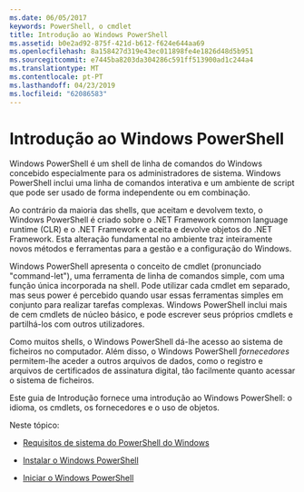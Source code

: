 ```yaml
---
ms.date: 06/05/2017
keywords: PowerShell, o cmdlet
title: Introdução ao Windows PowerShell
ms.assetid: b0e2ad92-875f-421d-b612-f624e644aa69
ms.openlocfilehash: 8a158427d319e43ec011898fe4e1826d48d5b951
ms.sourcegitcommit: e7445ba8203da304286c591ff513900ad1c244a4
ms.translationtype: MT
ms.contentlocale: pt-PT
ms.lasthandoff: 04/23/2019
ms.locfileid: "62086583"
---
```

# <a name="getting-started-with-windows-powershell"></a>Introdução ao Windows PowerShell
Windows PowerShell é um shell de linha de comandos do Windows concebido especialmente para os administradores de sistema. Windows PowerShell inclui uma linha de comandos interativa e um ambiente de script que pode ser usado de forma independente ou em combinação.

Ao contrário da maioria das shells, que aceitam e devolvem texto, o Windows PowerShell é criado sobre o .NET Framework common language runtime (CLR) e o .NET Framework e aceita e devolve objetos do .NET Framework. Esta alteração fundamental no ambiente traz inteiramente novos métodos e ferramentas para a gestão e a configuração do Windows.

Windows PowerShell apresenta o conceito de cmdlet (pronunciado "command-let"), uma ferramenta de linha de comandos simple, com uma função única incorporada na shell. Pode utilizar cada cmdlet em separado, mas seus power é percebido quando usar essas ferramentas simples em conjunto para realizar tarefas complexas. Windows PowerShell inclui mais de cem cmdlets de núcleo básico, e pode escrever seus próprios cmdlets e partilhá-los com outros utilizadores.

Como muitos shells, o Windows PowerShell dá-lhe acesso ao sistema de ficheiros no computador. Além disso, o Windows PowerShell *fornecedores* permitem-lhe aceder a outros arquivos de dados, como o registro e arquivos de certificados de assinatura digital, tão facilmente quanto acessar o sistema de ficheiros.

Este guia de Introdução fornece uma introdução ao Windows PowerShell: o idioma, os cmdlets, os fornecedores e o uso de objetos.

Neste tópico:

- [Requisitos de sistema do PowerShell do Windows](../setup/Windows-PowerShell-System-Requirements.md)

- [Instalar o Windows PowerShell](../setup/Installing-Windows-PowerShell.md)

- [Iniciar o Windows PowerShell](../setup/Starting-Windows-PowerShell.md)
